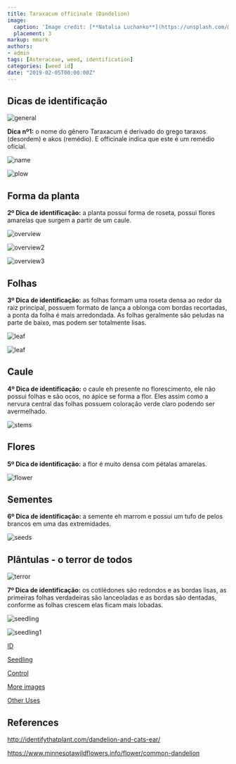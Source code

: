 ```yaml
---
title: Taraxacum officinale (Dandelion)
image:
  caption: 'Image credit: [**Natalia Luchanko**](https://unsplash.com/@gvinevra38?utm_source=unsplash&utm_medium=referral&utm_content=creditCopyText)'
  placement: 3
markup: mmark
authors:
- admin
tags: [Asteraceae, weed, identification]
categories: [weed id]
date: "2019-02-05T00:00:00Z"
---
```

## Dicas de identificação

![general](https://github.com/vitoranunciato/academic-kickstart/blob/master/content/pt/weeds/taraxacum%20officinale/image/geral.jpg?raw=true)

**Dica nº1:** o nome do gênero Taraxacum é derivado do grego taraxos (desordem) e akos (remédio). E officinale indica que este é um remédio oficial.

![name](https://github.com/vitoranunciato/academic-kickstart/blob/master/content/pt/weeds/taraxacum%20officinale/image/name.jpg?raw=true)

![plow](https://media.giphy.com/media/PfGZfvrugfsTS/giphy.gif)

## Forma da planta

**2º Dica de identificação:** a planta possui forma de roseta, possui flores amarelas que surgem a partir de um caule.

![overview](https://github.com/vitoranunciato/academic-kickstart/blob/master/content/pt/weeds/taraxacum%20officinale/image/overview.jpg?raw=true)

![overview2](https://github.com/vitoranunciato/academic-kickstart/blob/master/content/pt/weeds/taraxacum%20officinale/image/overview2.jpg?raw=true)

![overview3](https://github.com/vitoranunciato/academic-kickstart/blob/master/content/pt/weeds/taraxacum%20officinale/image/overview3.jpg?raw=true)

## Folhas 

**3º Dica de identificação:** as folhas formam uma roseta densa ao redor da raiz principal, possuem formato de lança a oblonga com bordas recortadas, a ponta da folha é mais arredondada. As folhas geralmente são peludas na parte de baixo, mas podem ser totalmente lisas.

![leaf](https://github.com/vitoranunciato/academic-kickstart/blob/master/content/pt/weeds/taraxacum%20officinale/image/leaves.jpg?raw=true)

![leaf](https://github.com/vitoranunciato/academic-kickstart/blob/master/content/pt/weeds/taraxacum%20officinale/image/leaves2.jpg?raw=true)

## Caule

**4º Dica de identificação:** o caule eh presente no florescimento, ele não possui folhas e são ocos, no ápice se forma a flor. Eles assim como a nervura central das folhas possuem coloração verde claro podendo ser avermelhado.

![stems](https://github.com/vitoranunciato/academic-kickstart/blob/master/content/pt/weeds/taraxacum%20officinale/image/stems.jpg?raw=true)

## Flores

**5º Dica de identificação:**  a flor é muito densa com pétalas amarelas.

![flower](https://github.com/vitoranunciato/academic-kickstart/blob/master/content/pt/weeds/taraxacum%20officinale/image/flower.jpg?raw=true)

## Sementes

**6º Dica de identificação:** a semente eh marrom e possui um tufo de pelos brancos em uma das extremidades.

![seeds](https://github.com/vitoranunciato/academic-kickstart/blob/master/content/pt/weeds/taraxacum%20officinale/image/flower2.jpg?raw=true)

## Plântulas - o terror de todos
![terror](https://media.giphy.com/media/m9iuEyFOTEAUDhF4s7/giphy.gif)

**7º Dica de identificação:** os cotilédones são redondos e as bordas lisas, as primeiras folhas verdadeiras são lanceoladas e as bordas são dentadas, conforme as folhas crescem elas ficam mais lobadas.

![seedling](https://github.com/vitoranunciato/academic-kickstart/blob/master/content/pt/weeds/taraxacum%20officinale/image/seedling.jpg?raw=true)

![seedling1](https://github.com/vitoranunciato/academic-kickstart/blob/master/content/pt/weeds/taraxacum%20officinale/image/seedling0.jpg?raw=true)

[ID](https://www.youtube.com/watch?v=XBiOipcWKqc&list=PLdTdglZPyaglMcCmnDfkGdt-qnJ_IJJ57&index=62&t=5s)

[Seedling](https://www.youtube.com/watch?v=pBwVd5Ftj8w&list=PLdTdglZPyaglMcCmnDfkGdt-qnJ_IJJ57&index=42&t=0s)

[Control](https://www.youtube.com/watch?v=OlEU8Q8wRN4&list=PLdTdglZPyaglMcCmnDfkGdt-qnJ_IJJ57&index=41&t=0s)

[More images](https://calphotos.berkeley.edu/cgi/img_query?where-lifeform=any&rel-taxon=contains&where-taxon=Taraxacum+officinale&rel-namesoup=matchphrase&where-namesoup=&rel-location=matchphrase&where-location=&rel-county=eq&where-county=any&rel-state=eq&where-state=any&rel-country=eq&where-country=any&where-collectn=any&rel-photographer=contains&where-photographer=&rel-kwid=equals&where-kwid=&max_rows=24)

[Other Uses](https://pfaf.org/user/Plant.aspx?LatinName=Taraxacum+officinale)

## References

http://identifythatplant.com/dandelion-and-cats-ear/

https://www.minnesotawildflowers.info/flower/common-dandelion

